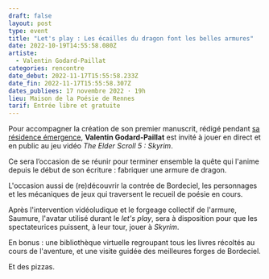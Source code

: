 ```yaml
---
draft: false
layout: post
type: event
title: "Let's play : Les écailles du dragon font les belles armures"
date: 2022-10-19T14:55:58.080Z
artiste:
  - Valentin Godard-Paillat
categories: rencontre
date_debut: 2022-11-17T15:55:58.233Z
date_fin: 2022-11-17T15:55:58.307Z
dates_publiees: 17 novembre 2022 · 19h
lieu: Maison de la Poésie de Rennes
tarif: Entrée libre et gratuite
---
```

Pour accompagner la création de son premier manuscrit, rédigé pendant [sa résidence émergence](https://maiporennes.fr/residence/2022/09/02/r-sidence-mergence.html), **Valentin Godard-Paillat** est invité à jouer en direct et en public au jeu vidéo *The Elder Scroll 5 : Skyrim*.

Ce sera l’occasion de se réunir pour terminer ensemble la quête qui l'anime depuis le début de son écriture : fabriquer une armure de dragon.

L'occasion aussi de (re)découvrir la contrée de Bordeciel, les personnages et les mécaniques de jeux qui traversent le recueil de poésie en cours.

Après l'intervention vidéoludique et le forgeage collectif de l'armure, Saumure, l'avatar utilisé durant le *let's play*, sera à disposition pour que les spectateurices puissent, à leur tour, jouer à *Skyrim*.

En bonus : une bibliothèque virtuelle regroupant tous les livres récoltés au cours de l'aventure, et une visite guidée des meilleures forges de Bordeciel.

Et des pizzas.